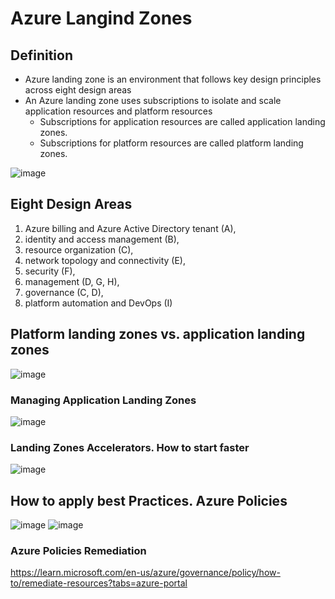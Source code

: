 # Azure Langind Zones
## Definition
* Azure landing zone is an environment that follows key design principles across eight design areas
* An Azure landing zone uses subscriptions to isolate and scale application resources and platform resources
  - Subscriptions for application resources are called application landing zones.
  - Subscriptions for platform resources are called platform landing zones.

![image](https://github.com/Glareone/AZ-304-SA-And-Architecture-Design-In-Depth/assets/4239376/cb58b567-a20d-4175-80ad-a99ebb33829a)

## Eight Design Areas 
1. Azure billing and Azure Active Directory tenant (A),   
2. identity and access management (B),  
3. resource organization (C),  
4. network topology and connectivity (E),  
5. security (F),  
6. management (D, G, H),  
7. governance (C, D),  
8. platform automation and DevOps (I)  

## Platform landing zones vs. application landing zones
![image](https://github.com/Glareone/AZ-304-SA-And-Architecture-Design-In-Depth/assets/4239376/c61b92cc-45e9-4fcd-80c3-355682d9a045)

### Managing Application Landing Zones
![image](https://github.com/Glareone/AZ-304-SA-And-Architecture-Design-In-Depth/assets/4239376/28476702-8a37-4307-9816-b3ce9b2be275)

### Landing Zones Accelerators. How to start faster
![image](https://github.com/Glareone/AZ-304-SA-And-Architecture-Design-In-Depth/assets/4239376/8a38c3f1-221d-4439-a253-7c30d2221e30)

## How to apply best Practices. Azure Policies
![image](https://github.com/Glareone/AZ-304-SA-And-Architecture-Design-In-Depth/assets/4239376/245cb308-6e44-407e-af19-4fbfa5d91c71)
![image](https://github.com/Glareone/AZ-304-SA-And-Architecture-Design-In-Depth/assets/4239376/1928b581-2106-4023-b663-fc0317944d02)

### Azure Policies Remediation
https://learn.microsoft.com/en-us/azure/governance/policy/how-to/remediate-resources?tabs=azure-portal  
